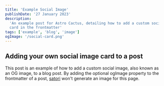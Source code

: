 ```yaml
---
title: 'Example Social Image'
publishDate: '27 January 2023'
description:
  'An example post for Astro Cactus, detailing how to add a custom social image
  card in the frontmatter'
tags: ['example', 'blog', 'image']
ogImage: '/social-card.png'
---
```


## Adding your own social image card to a post

This post is an example of how to add a custom social image, also known as an OG
image, to a blog post. By adding the optional ogImage property to the
frontmatter of a post, [satori](https://github.com/vercel/satori) won't generate
an image for this page.
